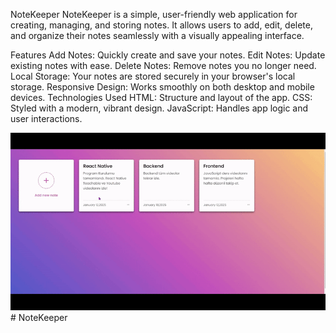 
NoteKeeper
NoteKeeper is a simple, user-friendly web application for creating, managing, and storing notes. It allows users to add, edit, delete, and organize their notes seamlessly with a visually appealing interface.

Features
Add Notes: Quickly create and save your notes.
Edit Notes: Update existing notes with ease.
Delete Notes: Remove notes you no longer need.
Local Storage: Your notes are stored securely in your browser's local storage.
Responsive Design: Works smoothly on both desktop and mobile devices.
Technologies Used
HTML: Structure and layout of the app.
CSS: Styled with a modern, vibrant design.
JavaScript: Handles app logic and user interactions.








![](screen.gif)#   N o t e K e e p e r 
 
 